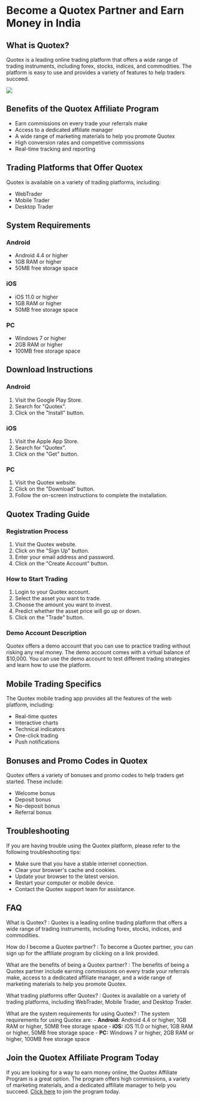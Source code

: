 # Become a Quotex Partner and Earn Money in India

## What is Quotex?

Quotex is a leading online trading platform that offers a wide range of
trading instruments, including forex, stocks, indices, and commodities.
The platform is easy to use and provides a variety of features to help
traders succeed.

[![](https://static.quotex.io/files/4_en/300_250.jpg)](https://traff.sbs/brokerqxlid)

## Benefits of the Quotex Affiliate Program

-   Earn commissions on every trade your referrals make
-   Access to a dedicated affiliate manager
-   A wide range of marketing materials to help you promote Quotex
-   High conversion rates and competitive commissions
-   Real-time tracking and reporting

## Trading Platforms that Offer Quotex

Quotex is available on a variety of trading platforms, including:

-   WebTrader
-   Mobile Trader
-   Desktop Trader

## System Requirements

### Android

-   Android 4.4 or higher
-   1GB RAM or higher
-   50MB free storage space

### iOS

-   iOS 11.0 or higher
-   1GB RAM or higher
-   50MB free storage space

### PC

-   Windows 7 or higher
-   2GB RAM or higher
-   100MB free storage space

## Download Instructions

### Android

1.  Visit the Google Play Store.
2.  Search for "Quotex".
3.  Click on the "Install" button.

### iOS

1.  Visit the Apple App Store.
2.  Search for "Quotex".
3.  Click on the "Get" button.

### PC

1.  Visit the Quotex website.
2.  Click on the "Download" button.
3.  Follow the on-screen instructions to complete the installation.

## Quotex Trading Guide

### Registration Process

1.  Visit the Quotex website.
2.  Click on the "Sign Up" button.
3.  Enter your email address and password.
4.  Click on the "Create Account" button.

### How to Start Trading

1.  Login to your Quotex account.
2.  Select the asset you want to trade.
3.  Choose the amount you want to invest.
4.  Predict whether the asset price will go up or down.
5.  Click on the "Trade" button.

### Demo Account Description

Quotex offers a demo account that you can use to practice trading
without risking any real money. The demo account comes with a virtual
balance of \$10,000. You can use the demo account to test different
trading strategies and learn how to use the platform.

## Mobile Trading Specifics

The Quotex mobile trading app provides all the features of the web
platform, including:

-   Real-time quotes
-   Interactive charts
-   Technical indicators
-   One-click trading
-   Push notifications

## Bonuses and Promo Codes in Quotex

Quotex offers a variety of bonuses and promo codes to help traders get
started. These include:

-   Welcome bonus
-   Deposit bonus
-   No-deposit bonus
-   Referral bonus

## Troubleshooting

If you are having trouble using the Quotex platform, please refer to the
following troubleshooting tips:

-   Make sure that you have a stable internet connection.
-   Clear your browser\'s cache and cookies.
-   Update your browser to the latest version.
-   Restart your computer or mobile device.
-   Contact the Quotex support team for assistance.

## FAQ

What is Quotex?
:   Quotex is a leading online trading platform that offers a wide range
    of trading instruments, including forex, stocks, indices, and
    commodities.

How do I become a Quotex partner?
:   To become a Quotex partner, you can sign up for the affiliate
    program by clicking on a link provided.

What are the benefits of being a Quotex partner?
:   The benefits of being a Quotex partner include earning commissions
    on every trade your referrals make, access to a dedicated affiliate
    manager, and a wide range of marketing materials to help you promote
    Quotex.

What trading platforms offer Quotex?
:   Quotex is available on a variety of trading platforms, including
    WebTrader, Mobile Trader, and Desktop Trader.

What are the system requirements for using Quotex?
:   The system requirements for using Quotex are:
    -   **Android:** Android 4.4 or higher, 1GB RAM or higher, 50MB free
        storage space
    -   **iOS:** iOS 11.0 or higher, 1GB RAM or higher, 50MB free
        storage space
    -   **PC:** Windows 7 or higher, 2GB RAM or higher, 100MB free
        storage space

## Join the Quotex Affiliate Program Today

If you are looking for a way to earn money online, the Quotex Affiliate
Program is a great option. The program offers high commissions, a
variety of marketing materials, and a dedicated affiliate manager to
help you succeed. [Click here](\%22https://traff.sbs/brokerqxlid\%22) to
join the program today.

